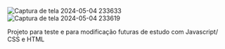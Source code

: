 ![Captura de tela 2024-05-04 233633](https://github.com/WendelFranklyn/Snake_Game/assets/69936829/bd69b966-6435-4756-a003-7f017f7cd116)
![Captura de tela 2024-05-04 233619](https://github.com/WendelFranklyn/Snake_Game/assets/69936829/ff0ce758-21f1-47d5-965f-17df8381fbbd)

Projeto para teste e para modificação futuras de estudo com Javascript/ CSS e HTML

